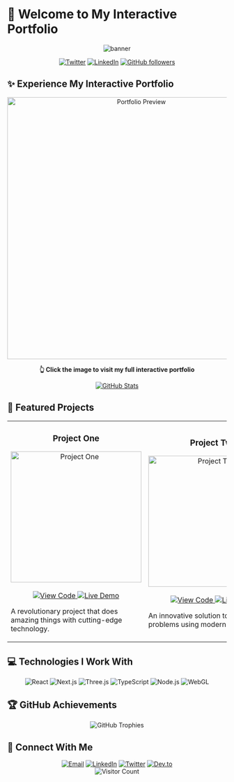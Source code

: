 # 🚀 Welcome to My Interactive Portfolio

<div align="center">
  <img src="https://via.placeholder.com/800x200" alt="banner" />
  <br />
  
  <!-- Social badges -->
  <a href="https://twitter.com/yourhandle"><img src="https://img.shields.io/twitter/follow/yourhandle?style=social" alt="Twitter" /></a>
  <a href="https://linkedin.com/in/yourprofile"><img src="https://img.shields.io/badge/LinkedIn-Connect-blue" alt="LinkedIn" /></a>
  <a href="https://github.com/yourusername"><img src="https://img.shields.io/github/followers/yourusername?style=social" alt="GitHub followers" /></a>
</div>

## ✨ Experience My Interactive Portfolio

<div align="center">
  <a href="https://yourportfolio.vercel.app">
    <img src="https://via.placeholder.com/600x300" alt="Portfolio Preview" width="600" />
  </a>
  <p><strong>👆 Click the image to visit my full interactive portfolio</strong></p>
</div>

<div align="center">
  <a href="https://yourportfolio.vercel.app">
    <img src="https://github-readme-stats.vercel.app/api?username=yourusername&show_icons=true&theme=radical" alt="GitHub Stats" />
  </a>
</div>

## 🌟 Featured Projects

<table>
  <tr>
    <td width="50%">
      <h3 align="center">Project One</h3>
      <p align="center">
        <a href="https://github.com/yourusername/project-one">
          <img src="https://via.placeholder.com/300x200" alt="Project One" width="300" />
        </a>
        <br />
        <br />
        <a href="https://github.com/yourusername/project-one">
          <img src="https://img.shields.io/badge/Code-View-blue?style=for-the-badge&logo=github" alt="View Code" />
        </a>
        <a href="https://projectone.demo.com">
          <img src="https://img.shields.io/badge/Demo-Live-success?style=for-the-badge&logo=vercel" alt="Live Demo" />
        </a>
      </p>
      <p>A revolutionary project that does amazing things with cutting-edge technology.</p>
    </td>
    <td width="50%">
      <h3 align="center">Project Two</h3>
      <p align="center">
        <a href="https://github.com/yourusername/project-two">
          <img src="https://via.placeholder.com/300x200" alt="Project Two" width="300" />
        </a>
        <br />
        <br />
        <a href="https://github.com/yourusername/project-two">
          <img src="https://img.shields.io/badge/Code-View-blue?style=for-the-badge&logo=github" alt="View Code" />
        </a>
        <a href="https://projecttwo.demo.com">
          <img src="https://img.shields.io/badge/Demo-Live-success?style=for-the-badge&logo=vercel" alt="Live Demo" />
        </a>
      </p>
      <p>An innovative solution to complex problems using modern frameworks.</p>
    </td>
  </tr>
</table>

## 💻 Technologies I Work With

<div align="center">
  <img src="https://img.shields.io/badge/React-61DAFB?style=for-the-badge&logo=react&logoColor=black" alt="React" />
  <img src="https://img.shields.io/badge/Next.js-000000?style=for-the-badge&logo=nextdotjs&logoColor=white" alt="Next.js" />
  <img src="https://img.shields.io/badge/Three.js-000000?style=for-the-badge&logo=three.js&logoColor=white" alt="Three.js" />
  <img src="https://img.shields.io/badge/TypeScript-3178C6?style=for-the-badge&logo=typescript&logoColor=white" alt="TypeScript" />
  <img src="https://img.shields.io/badge/Node.js-339933?style=for-the-badge&logo=nodedotjs&logoColor=white" alt="Node.js" />
  <img src="https://img.shields.io/badge/WebGL-990000?style=for-the-badge&logo=webgl&logoColor=white" alt="WebGL" />
</div>

## 🏆 GitHub Achievements

<div align="center">
  <img src="https://github-profile-trophy.vercel.app/?username=yourusername&theme=onedark&column=7" alt="GitHub Trophies" />
</div>

<!-- Hidden section that loads the interactive 3D experience -->
<div id="portfolio-experience"></div>

<script src="https://cdn.jsdelivr.net/gh/yourusername/interactive-profile@main/loader.js" type="application/javascript"></script>

<!-- GitHub doesn't actually allow scripts to run, but this would be part of your concept -->
<!-- The real implementation would use the techniques described in the setup instructions -->

## 🔗 Connect With Me

<div align="center">
  <a href="mailto:your.email@example.com"><img src="https://img.shields.io/badge/Email-D14836?style=for-the-badge&logo=gmail&logoColor=white" alt="Email" /></a>
  <a href="https://linkedin.com/in/yourprofile"><img src="https://img.shields.io/badge/LinkedIn-0077B5?style=for-the-badge&logo=linkedin&logoColor=white" alt="LinkedIn" /></a>
  <a href="https://twitter.com/yourhandle"><img src="https://img.shields.io/badge/Twitter-1DA1F2?style=for-the-badge&logo=twitter&logoColor=white" alt="Twitter" /></a>
  <a href="https://dev.to/yourprofile"><img src="https://img.shields.io/badge/dev.to-0A0A0A?style=for-the-badge&logo=devdotto&logoColor=white" alt="Dev.to" /></a>
</div>

<!-- Visitor counter -->
<div align="center">
  <img src="https://profile-counter.glitch.me/{yourusername}/count.svg" alt="Visitor Count" />
</div>